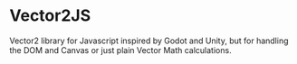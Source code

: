 # Vector2JS
Vector2 library for Javascript inspired by Godot and Unity, but for handling the DOM and Canvas or just plain Vector Math calculations.

